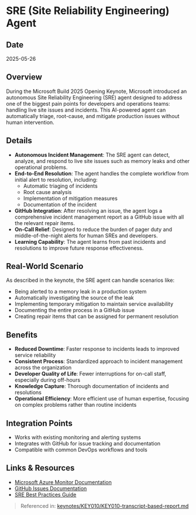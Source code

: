 # SRE (Site Reliability Engineering) Agent

## Date
2025-05-26

## Overview
During the Microsoft Build 2025 Opening Keynote, Microsoft introduced an autonomous Site Reliability Engineering (SRE) agent designed to address one of the biggest pain points for developers and operations teams: handling live site issues and incidents. This AI-powered agent can automatically triage, root-cause, and mitigate production issues without human intervention.

## Details
- **Autonomous Incident Management**: The SRE agent can detect, analyze, and respond to live site issues such as memory leaks and other operational problems.
- **End-to-End Resolution**: The agent handles the complete workflow from initial alert to resolution, including:
  - Automatic triaging of incidents
  - Root cause analysis
  - Implementation of mitigation measures
  - Documentation of the incident
- **GitHub Integration**: After resolving an issue, the agent logs a comprehensive incident management report as a GitHub issue with all the relevant repair items.
- **On-Call Relief**: Designed to reduce the burden of pager duty and middle-of-the-night alerts for human SREs and developers.
- **Learning Capability**: The agent learns from past incidents and resolutions to improve future response effectiveness.

## Real-World Scenario
As described in the keynote, the SRE agent can handle scenarios like:
- Being alerted to a memory leak in a production system
- Automatically investigating the source of the leak
- Implementing temporary mitigation to maintain service availability
- Documenting the entire process in a GitHub issue
- Creating repair items that can be assigned for permanent resolution

## Benefits
- **Reduced Downtime**: Faster response to incidents leads to improved service reliability
- **Consistent Process**: Standardized approach to incident management across the organization
- **Developer Quality of Life**: Fewer interruptions for on-call staff, especially during off-hours
- **Knowledge Capture**: Thorough documentation of incidents and resolutions
- **Operational Efficiency**: More efficient use of human expertise, focusing on complex problems rather than routine incidents

## Integration Points
- Works with existing monitoring and alerting systems
- Integrates with GitHub for issue tracking and documentation
- Compatible with common DevOps workflows and tools

## Links & Resources
- [Microsoft Azure Monitor Documentation](https://docs.microsoft.com/en-us/azure/azure-monitor/)
- [GitHub Issues Documentation](https://docs.github.com/en/issues)
- [SRE Best Practices Guide](https://learn.microsoft.com/en-us/azure/site-reliability-engineering/)

> Referenced in: [keynotes/KEY010/KEY010-transcript-based-report.md](../KEY010-transcript-based-report.md)